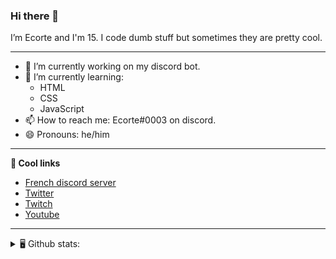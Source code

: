### Hi there 👋
I’m Ecorte and I'm 15.
I code dumb stuff but sometimes they are pretty cool.

-------

- 🔭 I’m currently working on my discord bot.
- 🌱 I’m currently learning:
     - HTML
     - CSS
     - JavaScript
- 📫 How to reach me: Ecorte#0003 on discord.
- 😄 Pronouns: he/him

-------

**🔗 Cool links**

- [French discord server](https://discord.gg/8bpy2PC)
- [Twitter](https://twitter.com/Ecorteyt)
- [Twitch](https://www.twitch.tv/ecorte)
- [Youtube](https://www.youtube.com/channel/UCOLeHMtMSE4w6jpFGh1AAdA)

-------
<details>
<summary> 🖥️ Github stats: </summary>
<br>
     
<!--START_SECTION:waka-->
**🐱 My Github Data** 

> 🏆 385 Contributions in the Year 2021
 > 
> 📦 408 Bytes Used in Github's Storage 
 > 
> 🚫 Not Opted to Hire
 > 
> 📜 4 Public Repositories 
 > 
> 🔑 3 Private Repositories  
 > 
**I'm an Early 🐤** 

```text
🌞 Morning    73 commits     ███████░░░░░░░░░░░░░░░░░░   27.76% 
🌆 Daytime    83 commits     ████████░░░░░░░░░░░░░░░░░   31.56% 
🌃 Evening    105 commits    ██████████░░░░░░░░░░░░░░░   39.92% 
🌙 Night      2 commits      ░░░░░░░░░░░░░░░░░░░░░░░░░   0.76%

```
📅 **I'm Most Productive on Wednesday** 

```text
Monday       36 commits     ███░░░░░░░░░░░░░░░░░░░░░░   13.69% 
Tuesday      18 commits     █░░░░░░░░░░░░░░░░░░░░░░░░   6.84% 
Wednesday    65 commits     ██████░░░░░░░░░░░░░░░░░░░   24.71% 
Thursday     37 commits     ███░░░░░░░░░░░░░░░░░░░░░░   14.07% 
Friday       31 commits     ███░░░░░░░░░░░░░░░░░░░░░░   11.79% 
Saturday     51 commits     ████░░░░░░░░░░░░░░░░░░░░░   19.39% 
Sunday       25 commits     ██░░░░░░░░░░░░░░░░░░░░░░░   9.51%

```


📊 **This Week I Spent My Time On** 

```text
⌚︎ Time Zone: America/Toronto

💬 Programming Languages: 
TypeScript               2 hrs 49 mins       ███████████████████░░░░░░   78.99% 
Markdown                 18 mins             ██░░░░░░░░░░░░░░░░░░░░░░░   8.57% 
YAML                     11 mins             █░░░░░░░░░░░░░░░░░░░░░░░░   5.24% 
JSON                     9 mins              █░░░░░░░░░░░░░░░░░░░░░░░░   4.42% 
JavaScript               3 mins              ░░░░░░░░░░░░░░░░░░░░░░░░░   1.85%

🔥 Editors: 
VS Code                  3 hrs 34 mins       █████████████████████████   100.0%

🐱‍💻 Projects: 
back-end                 2 hrs 17 mins       ████████████████░░░░░░░░░   64.24% 
robotantoine-rewrite     1 hr 12 mins        ████████░░░░░░░░░░░░░░░░░   33.96% 
Unknown Project          3 mins              ░░░░░░░░░░░░░░░░░░░░░░░░░   1.8%

💻 Operating System: 
Windows                  3 hrs 34 mins       █████████████████████████   100.0%

```

**I Mostly Code in JavaScript** 

```text
JavaScript               3 repos             ████████████░░░░░░░░░░░░░   50.0% 
Java                     1 repo              ████░░░░░░░░░░░░░░░░░░░░░   16.67% 
Python                   1 repo              ████░░░░░░░░░░░░░░░░░░░░░   16.67% 
HTML                     1 repo              ████░░░░░░░░░░░░░░░░░░░░░   16.67%

```


**Timeline**

![Chart not found](https://raw.githubusercontent.com/Ecorte/Ecorte/main/charts/bar_graph.png) 


 Last Updated on 17/06/2021
<!--END_SECTION:waka-->

![Github stats](https://github-readme-stats.vercel.app/api?username=Ecorte&theme=dark&count_private=true)

</details>
